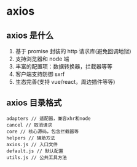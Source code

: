 # axios

## axios 是什么

1. 基于 promise 封装的 http 请求库(避免回调地狱)
2. 支持浏览器和 node 端
3. 丰富的配置项：数据转换器，拦截器等等
4. 客户端支持防御 sxrf
5. 生态完善(支持 vue/react，周边插件等等)

## axios 目录格式

    adapters // 适配器，兼容xhr和node
    cancel // 取消请求
    core // 核心源码，包含拦截器等
    helpers // 辅助方法
    axios.js // 入口文件
    default.js // 默认配置
    utils.js // 公共工具方法
